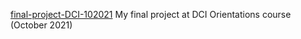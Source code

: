 [final-project-DCI-102021](https://dea314.github.io/final-project-DCI-102021/)
My final project at DCI Orientations course (October 2021)
